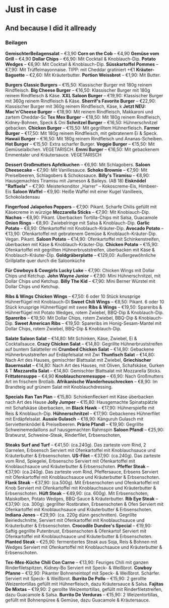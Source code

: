 # Just in case
## And because I did it allready
### Beilagen
**GemischterBeilagensalat** – €3,90
**Corn on the Cob** – €4,90
**Gemüse vom Grill** – €4,90
**Dollar Chips** – €6,90: Mit Cocktail & Knoblauch-Dip.
**Potato Wedges** – €6,90: Mit Cocktail & Knoblauch-Dip.
**Süsskartoffel Pommes** – €7,90: Mit Trüffelmayonnaise. TIPP: mit Cheddar gratiniert +€1
**Kräuter-Baguette** – €2,60: Mit Kräuterbutter.
**Portion Weissbrot** – €1,90: Mit Butter.

**Burgers**
**Classic Burgers** – €15,50: Klassischer Burger mit 180g reinem Rindfleisch.
**Big Cheese Burger** – €16,50: Klassischer Burger mit 180g reinem Rindfleisch & Käse.
**XXL Saloon Burger** – €19,90: Klassischer Burger mit 360g reinem Rindfleisch & Käse.
**Sherrif's Favorite Burger** – €22,90: Klassischer Burger mit 360g reinem Rindfleisch, Käse, k
**Jetzt NEU: Mac'n'Cheese Burger** – €18,90: Mit reinem Rindfleisch, Makkaroni und zartem Cheddar-Sc
**Tex Mex Burger** – €18,50: Mit 180g reinem Rindfleisch, Kidney-Bohnen, Speck & Oni
**Schnitzel Burger** – €16,50: Hühnerschnitzel gebacken.
**Chicken Burger** – €15,50: Mit gegrilltem Hühnerfleisch.
**Farmer Burger** – €17,50: Mit 180g reinem Rindfleisch, mit gebratenem Ei & Speck.
**Hawaii Burger** – €16,50: Mit 180g reinem Rindfleisch und Ananas-Scheiben.
**Hot Burger** – €15,50: Extra scharfer Burger.
**Veggie Burger** – €15,50: Mit Gemüselaibchen. VEGETARISCH.
**Emmi Burger** – €16,50: Mit gebackenem Emmentaler und Kräutersauce. VEGETARISCH

**Dessert**
**Großmutters Apfelkuchen** – €6,90: Mit Schlagobers.
**Saloon Cheesecake** – €7,90: Mit Vanillesauce.
**Schoko Brownie** – €7,90: Mit Preiselbeeren, Schlagobers & Schokosauce.
**Billy's Tiramisu** – €8,90: Hausgemachtes Tiramisu mit Jameson & Baileys. (AB 18)
**Eisknödel "Raffaela"** – €7,90: Meisterkonditor „Harrer“ – Kokoscreme-Eis, Himbeer-Eis
**Saloon Waffel** – €9,90: Heiße Waffel mit einer Kugel Vanilleeis, Schokoladensau

**Fingerfood**
**Jalapeños Poppers** – €7,90: Pikant. Scharfe Chilis gefüllt mit Käsecreme in würzige
**Mozzarella Sticks** – €7,90: Mit Knoblauch-Dip.
**Nachos** – €8,90: Pikant. Überbacken Tortilla-Chips mit Salsa, Guacamole
**Onion Rings** – €8,90: Zwiebelringe mit Salsa & Knoblauch-Dip.
**Garlic Potato** – €8,90: Ofenkartoffel mit Knoblauch-Kräuter-Dip.
**Avocado Potato** – €13,90: Ofenkartoffel mit gebratenem Gemüse & Knoblauch-Kräuter-Dip. Vegan. Pikant.
**Saloon Potato** – €14,90: Ofenkartoffel mit Schinkenstreifen, überbacken mit Käse & Knoblauch-Kräuter-Dip.
**Chicken Potato** – €15,90: Ofenkartoffel mit gegrillten Hühnerbruststreifen, überbacken mit Käse & Knoblauch-Kräuter-Dip.
**Goldgräberplatte** – €129,00: Außergewöhnliche Grillplatte quer durch die Saloonküche

**Für Cowboys & Cowgirls**
**Lucky Luke** – €7,90: Chicken Wings mit Dollar Chips und Ketchup.
**John Wayne Junior** – €7,90: Mini Hühnerschnitzel, mit Dollar Chips und Ketchup.
**Billy The Kid** – €7,90: Mini Berner Würstel mit Dollar Chips und Ketchup.

**Ribs & Wings**
**Chicken Wings** – €7,50: 6 oder 10 Stück knusprige Hühnerflügel mit Knoblauch-Di
**Sweet Chili Wings** – €8,50: Pikant. 6 oder 10 Stück knusprige Hühnerflügel mit swee
**Ribs & Wings** – €19,50: Spareribs & Hühnerflügel mit Potato Wedges, rotem Zwiebel, BBQ-Dip & Knoblauch-Dip.
**Spareribs** – €19,50: Mit Dollar Chips, rotem Zwiebel, BBQ-Dip & Knoblauch-Dip.
**Sweet American Ribs** – €19,50: Spareribs im Honig-Sesam-Mantel mit Dollar Chips, rotem Zwiebel, BBQ-Dip & Knoblauch-Dip.

**Salate**
**Saloon Salat** – €14,80: Mit Schinken, Käse, Zwiebel, Ei & Cocktailsauce.
**Crazy Chicken Salat** – €14,80: Gegrillte Hühnerbruststreifen auf buntem Salatteller mi
**Crumbed Chicken Salat** – €14,80: Gebackene Hühnerbruststreifen auf Erdäpfelsalat mit Zwi
**Thunfisch Salat** – €14,80: Nach Art des Hauses, gemischter Blattsalat mit Zwiebel,
**Griechischer Bauernsalat** – €14,80: Nach Art des Hauses, mit Oliven, Schafskäse, Gurken & T
**Mozzarella Salat** – €14,80: Gemischter Blattsalat mit Mozzarella Sticks.
**Frittatensuppe** – €4,90
**Knoblauchcremesuppe** – €6,90: Nach Großmutters Art im frischem Brotlaib.
**Afrikanische Wanderheuschrecken** – €8,90: Im Brandteig auf grünem Salat mit Knoblauchdressing.

**Specials**
**Ran Tan Plan** – €15,80: Schinkenfleckerl mit Käse überbacken nach Art des Hause
**Jolly Jumper** – €15,80: Hausgemachte Spinatspätzle mit Schafskäse überbacken, im
**Black Hawk** – €17,90: Hühnerspieﬂe mit Reis & Knoblauch-Dip.
**Hühnerschnitzel** – €17,90: Gebackenes Hühnerfilet mit Erdäpfelsalat.
**Aussie Gulasch** – €18,90: Känguruh Gulasch mit Serviettenknödel & Preiselbeeren.
**Prärie Pfandl** – €19,90: Gegrillte Schweinemedaillons auf hausgemachten Rahmspin
**Saloon Pfandl** – €25,90: Bratwurst, Schweine-Steak, Rinderfilet, Erbsenschoten,

**Steaks**
**Surf and Turf** – €41,50: (ca.240g). Das zarteste vom Rind, 2 Garnelen, Erbsensch Serviert mit Ofenkartoffel mit Knoblauchsauce und Kräuterbutter & Erbsenschoten.
**US-Filet** – €37,90: (ca.240g). Das zarteste vom Rind, Spiegelei, Erbsenscho Serviert mit Ofenkartoffel mit Knoblauchsauce und Kräuterbutter & Erbsenschoten.
**Pfeffer Steak** – €37,90: (ca.240g). Das zarteste vom Rind, Pfeffersauce, Erbsens Serviert mit Ofenkartoffel mit Knoblauchsauce und Kräuterbutter & Erbsenschoten.
**Flank Steak** – €37,90: (ca.500g). Mit Erbsenschoten und Ofenkartoffel mit Knob Serviert mit Ofenkartoffel mit Knoblauchsauce und Kräuterbutter & Erbsenschoten.
**Hüft Steak** – €49,90: (ca. 600g). Mit Erbsenschoten, Maiskolben, Potato Wedges, BBQ-Sauce & Kräuterbutter.
**Rib Eye Steak** – €37,90: (ca. 300g). gegrillter Rostbraten, Erbsenschoten & Ofen Serviert mit Ofenkartoffel mit Knoblauchsauce und Kräuterbutter & Erbsenschoten.
**Indiana Jones** – €29,90: (ca. 220g dünn geschnitten). Gegrillte Beiriedschnitte, Serviert mit Ofenkartoffel mit Knoblauchsauce und Kräuterbutter & Erbsenschoten.
**Crocodile Dundee's Special** – €19,90: Saftig gegrillte Putenbrust, Erbsenschoten & Ofenkartof Serviert mit Ofenkartoffel mit Knoblauchsauce und Kräuterbutter & Erbsenschoten.
**Planted Steak** – €25,90: fermentiertes Steak aus Soja, Reis & Bohnen mit Wedges Serviert mit Ofenkartoffel mit Knoblauchsauce und Kräuterbutter & Erbsenschoten.

**Tex-Mex-Küche**
**Chili Con Carne** – €13,90: Feuriges Chili mit ganzen Rinderfiletspitzen, Kidney-Bo Serviert mit Speck- & Weißbrot.
**Cowboy Pfanne** – €12,90: Pikanter Bohneneintopf mit Speck- & Weißbrot. Schärfer. Serviert mit Speck- & Weißbrot.
**Burrito De Pollo** – €15,90: 2 gerollte Weizentortillas gefüllt mit Hühnerfleisch, dazu Kräutersauce & Salsa.
**Fajitas De Mixtas** – €19,90: 2 gerollte Weizentortillas, gefüllt mit Rinderfiletstreifen, dazu Guacamole & Salsa.
**Burrito De Verduras** – €15,90: 2 Weizentortillas, gefüllt mit Bohnenpüree & Gemüse, dazu Guacamole & Kräutersauce.
